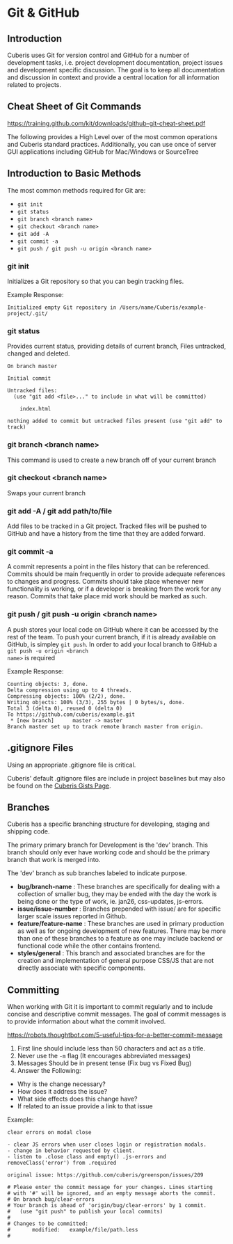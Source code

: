 <h1 class="page-title">
  Git & GitHub
</h1>

## Introduction

Cuberis uses Git for version control and GitHub for a number of development tasks, i.e. project development documentation, project issues and development specific discussion. The goal is to keep all documentation and discussion in context and provide a central location for all information related to  projects.

## Cheat Sheet of Git Commands

https://training.github.com/kit/downloads/github-git-cheat-sheet.pdf

The following provides a High Level over of the most common operations and Cuberis standard practices. Additionally, you can use once of server GUI applications including GitHub for Mac/Windows or SourceTree

## Introduction to Basic Methods

The most common methods required for Git are:

* `git init`
* `git status`
* `git branch <branch name>`
* `git checkout <branch name>`
* `git add -A`
* `git commit -a`
* `git push / git push -u origin <branch name>`

### git init

Initializes a Git repository so that you can begin tracking files.

Example Response:

```shell
Initialized empty Git repository in /Users/name/Cuberis/example-project/.git/
```

### git status

Provides current status, providing details of current branch, Files untracked, changed and deleted.

```shell
On branch master

Initial commit

Untracked files:
  (use "git add <file>..." to include in what will be committed)

	index.html

nothing added to commit but untracked files present (use "git add" to track)
```

### git branch &lt;branch name&gt;

This command is used to create a new branch off of your current branch

### git checkout &lt;branch name&gt;

Swaps your current branch

### git add -A / git add path/to/file

Add files to be tracked in a Git project. Tracked files will be pushed to GitHub and have a history from the time that they are added forward.

### git commit -a

A commit represents a point in the files history that can be referenced. Commits should be main frequently in order to provide adequate references to changes and progress. Commits should take place whenever new functionality is working, or if a developer is breaking from the work for any reason. Commits that take place mid work should be marked as such.

### git push / git push -u origin &lt;branch name&gt;

A push stores your local code on GitHub where it can be accessed by the rest of the team. To push your current branch, if it is already available on GitHub, is simpley <code>git push</code>. In order to add your local branch to GitHub a <code>git push -u origin &lt;branch name&gt;</code> is required

Example Response:

```shell
Counting objects: 3, done.
Delta compression using up to 4 threads.
Compressing objects: 100% (2/2), done.
Writing objects: 100% (3/3), 255 bytes | 0 bytes/s, done.
Total 3 (delta 0), reused 0 (delta 0)
To https://github.com/cuberis/example.git
 * [new branch]      master -> master
Branch master set up to track remote branch master from origin.
```


## .gitignore Files

Using an appropriate .gitignore file is critical.

Cuberis' default .gitignore files are include in project baselines but may also be found on the  [Cuberis Gists Page](https://gist.github.com/cuberis).

## Branches

Cuberis has a specific branching structure for developing, staging and shipping code.

The primary primary branch for Development is the 'dev' branch. This branch should only ever have working code and should be the primary branch that work is merged into.

The 'dev' branch as sub branches labeled to indicate purpose.
- **bug/branch-name** : These branches are specifically for dealing with a collection of smaller bug, they may be ended with the day the work is being done or the type of work, ie. jan26, css-updates, js-errors.
- **issue/issue-number** : Branches prepended with issue/ are for specific larger scale issues reported in Github.
- **feature/feature-name** : These branches are used in primary production as well as for ongoing development of new features. There may be more than one of these branches to a feature as one may include backend or functional code while the other contains frontend.
- **styles/general** : This branch and associated branches are for the creation and implementation of general purpose CSS/JS that are not directly associate with specific components.

## Committing

When working with Git it is important to commit regularly and to include concise and descriptive commit messages. The goal of commit messages is to provide information about what the commit involved.

https://robots.thoughtbot.com/5-useful-tips-for-a-better-commit-message

1. First line should include less than 50 characters and act as a title.
2. Never use the <code>-m</code> flag (It encourages abbreviated messages)
3. Messages Should be in present tense (Fix bug vs Fixed Bug)
4. Answer the Following:
  * Why is the change necessary?
  * How does it address the issue?
  * What side effects does this change have?
  * If related to an issue provide a link to that issue

Example:

```shell
clear errors on modal close

- clear JS errors when user closes login or registration modals.
- change in behavior requested by client.
- listen to .close class and empty() .js-errors and removeClass('error') from .required

original issue: https://github.com/cuberis/greenspon/issues/209

# Please enter the commit message for your changes. Lines starting
# with '#' will be ignored, and an empty message aborts the commit.
# On branch bug/clear-errors
# Your branch is ahead of 'origin/bug/clear-errors' by 1 commit.
#   (use "git push" to publish your local commits)
#
# Changes to be committed:
#       modified:   example/file/path.less
#
```
